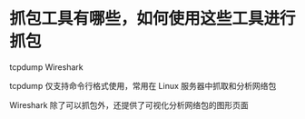 # 抓包工具有哪些，如何使用这些工具进行抓包

tcpdump Wireshark

tcpdump 仅支持命令行格式使用，常用在 Linux 服务器中抓取和分析网络包

Wireshark 除了可以抓包外，还提供了可视化分析网络包的图形页面

